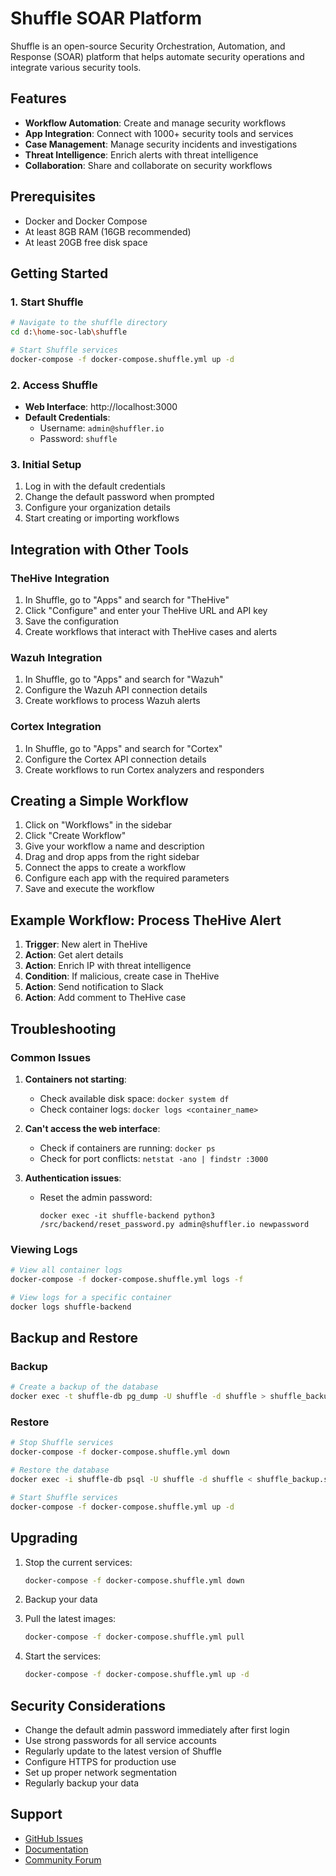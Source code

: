 # Shuffle SOAR Platform

Shuffle is an open-source Security Orchestration, Automation, and Response (SOAR) platform that helps automate security operations and integrate various security tools.

## Features

- **Workflow Automation**: Create and manage security workflows
- **App Integration**: Connect with 1000+ security tools and services
- **Case Management**: Manage security incidents and investigations
- **Threat Intelligence**: Enrich alerts with threat intelligence
- **Collaboration**: Share and collaborate on security workflows

## Prerequisites

- Docker and Docker Compose
- At least 8GB RAM (16GB recommended)
- At least 20GB free disk space

## Getting Started

### 1. Start Shuffle

```bash
# Navigate to the shuffle directory
cd d:\home-soc-lab\shuffle

# Start Shuffle services
docker-compose -f docker-compose.shuffle.yml up -d
```

### 2. Access Shuffle

- **Web Interface**: http://localhost:3000
- **Default Credentials**:
  - Username: `admin@shuffler.io`
  - Password: `shuffle`

### 3. Initial Setup

1. Log in with the default credentials
2. Change the default password when prompted
3. Configure your organization details
4. Start creating or importing workflows

## Integration with Other Tools

### TheHive Integration

1. In Shuffle, go to "Apps" and search for "TheHive"
2. Click "Configure" and enter your TheHive URL and API key
3. Save the configuration
4. Create workflows that interact with TheHive cases and alerts

### Wazuh Integration

1. In Shuffle, go to "Apps" and search for "Wazuh"
2. Configure the Wazuh API connection details
3. Create workflows to process Wazuh alerts

### Cortex Integration

1. In Shuffle, go to "Apps" and search for "Cortex"
2. Configure the Cortex API connection details
3. Create workflows to run Cortex analyzers and responders

## Creating a Simple Workflow

1. Click on "Workflows" in the sidebar
2. Click "Create Workflow"
3. Give your workflow a name and description
4. Drag and drop apps from the right sidebar
5. Connect the apps to create a workflow
6. Configure each app with the required parameters
7. Save and execute the workflow

## Example Workflow: Process TheHive Alert

1. **Trigger**: New alert in TheHive
2. **Action**: Get alert details
3. **Action**: Enrich IP with threat intelligence
4. **Condition**: If malicious, create case in TheHive
5. **Action**: Send notification to Slack
6. **Action**: Add comment to TheHive case

## Troubleshooting

### Common Issues

1. **Containers not starting**:
   - Check available disk space: `docker system df`
   - Check container logs: `docker logs <container_name>`

2. **Can't access the web interface**:
   - Check if containers are running: `docker ps`
   - Check for port conflicts: `netstat -ano | findstr :3000`

3. **Authentication issues**:
   - Reset the admin password:
     ```
     docker exec -it shuffle-backend python3 /src/backend/reset_password.py admin@shuffler.io newpassword
     ```

### Viewing Logs

```bash
# View all container logs
docker-compose -f docker-compose.shuffle.yml logs -f

# View logs for a specific container
docker logs shuffle-backend
```

## Backup and Restore

### Backup

```bash
# Create a backup of the database
docker exec -t shuffle-db pg_dump -U shuffle -d shuffle > shuffle_backup.sql
```

### Restore

```bash
# Stop Shuffle services
docker-compose -f docker-compose.shuffle.yml down

# Restore the database
docker exec -i shuffle-db psql -U shuffle -d shuffle < shuffle_backup.sql

# Start Shuffle services
docker-compose -f docker-compose.shuffle.yml up -d
```

## Upgrading

1. Stop the current services:
   ```bash
   docker-compose -f docker-compose.shuffle.yml down
   ```

2. Backup your data

3. Pull the latest images:
   ```bash
   docker-compose -f docker-compose.shuffle.yml pull
   ```

4. Start the services:
   ```bash
   docker-compose -f docker-compose.shuffle.yml up -d
   ```

## Security Considerations

- Change the default admin password immediately after first login
- Use strong passwords for all service accounts
- Regularly update to the latest version of Shuffle
- Configure HTTPS for production use
- Set up proper network segmentation
- Regularly backup your data

## Support

- [GitHub Issues](https://github.com/Shuffle/Shuffle/issues)
- [Documentation](https://shuffler.io/docs)
- [Community Forum](https://github.com/Shuffle/Shuffle/discussions)
